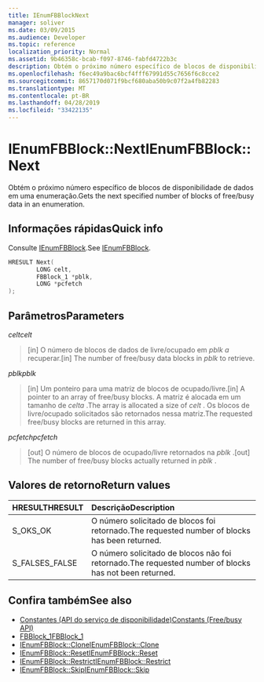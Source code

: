 ```yaml
---
title: IEnumFBBlockNext
manager: soliver
ms.date: 03/09/2015
ms.audience: Developer
ms.topic: reference
localization_priority: Normal
ms.assetid: 9b46358c-bcab-f097-8746-fabfd4722b3c
description: Obtém o próximo número específico de blocos de disponibilidade de dados em uma enumeração.
ms.openlocfilehash: f6ec49a9bac6bcf4fff67991d55c7656f6c8cce2
ms.sourcegitcommit: 8657170d071f9bcf680aba50b9c07f2a4fb82283
ms.translationtype: MT
ms.contentlocale: pt-BR
ms.lasthandoff: 04/28/2019
ms.locfileid: "33422135"
---
```

# <a name="ienumfbblocknext"></a><span data-ttu-id="48da4-103">IEnumFBBlock::Next</span><span class="sxs-lookup"><span data-stu-id="48da4-103">IEnumFBBlock::Next</span></span>

<span data-ttu-id="48da4-104">Obtém o próximo número específico de blocos de disponibilidade de dados em uma enumeração.</span><span class="sxs-lookup"><span data-stu-id="48da4-104">Gets the next specified number of blocks of free/busy data in an enumeration.</span></span>
  
## <a name="quick-info"></a><span data-ttu-id="48da4-105">Informações rápidas</span><span class="sxs-lookup"><span data-stu-id="48da4-105">Quick info</span></span>

<span data-ttu-id="48da4-106">Consulte [IEnumFBBlock](ienumfbblock.md).</span><span class="sxs-lookup"><span data-stu-id="48da4-106">See [IEnumFBBlock](ienumfbblock.md).</span></span>
  
```cpp
HRESULT Next(  
        LONG celt,
        FBBlock_1 *pblk,
        LONG *pcfetch
);
```

## <a name="parameters"></a><span data-ttu-id="48da4-107">Parâmetros</span><span class="sxs-lookup"><span data-stu-id="48da4-107">Parameters</span></span>

<span data-ttu-id="48da4-108">_celt_</span><span class="sxs-lookup"><span data-stu-id="48da4-108">_celt_</span></span>
  
> <span data-ttu-id="48da4-109">[in] O número de blocos de dados de livre/ocupado em  *pblk a*  recuperar.</span><span class="sxs-lookup"><span data-stu-id="48da4-109">[in] The number of free/busy data blocks in  *pblk*  to retrieve.</span></span> 
    
<span data-ttu-id="48da4-110">_pblk_</span><span class="sxs-lookup"><span data-stu-id="48da4-110">_pblk_</span></span>
  
> <span data-ttu-id="48da4-111">[in] Um ponteiro para uma matriz de blocos de ocupado/livre.</span><span class="sxs-lookup"><span data-stu-id="48da4-111">[in] A pointer to an array of free/busy blocks.</span></span> <span data-ttu-id="48da4-112">A matriz é alocada em um tamanho de  *celta*  .</span><span class="sxs-lookup"><span data-stu-id="48da4-112">The array is allocated a size of  *celt*  .</span></span> <span data-ttu-id="48da4-113">Os blocos de livre/ocupado solicitados são retornados nessa matriz.</span><span class="sxs-lookup"><span data-stu-id="48da4-113">The requested free/busy blocks are returned in this array.</span></span> 
    
<span data-ttu-id="48da4-114">_pcfetch_</span><span class="sxs-lookup"><span data-stu-id="48da4-114">_pcfetch_</span></span>
  
> <span data-ttu-id="48da4-115">[out] O número de blocos de ocupado/livre retornados na  *pblk*  .</span><span class="sxs-lookup"><span data-stu-id="48da4-115">[out] The number of free/busy blocks actually returned in  *pblk*  .</span></span> 
    
## <a name="return-values"></a><span data-ttu-id="48da4-116">Valores de retorno</span><span class="sxs-lookup"><span data-stu-id="48da4-116">Return values</span></span>

|<span data-ttu-id="48da4-117">**HRESULT**</span><span class="sxs-lookup"><span data-stu-id="48da4-117">**HRESULT**</span></span>|<span data-ttu-id="48da4-118">**Descrição**</span><span class="sxs-lookup"><span data-stu-id="48da4-118">**Description**</span></span>|
|:-----|:-----|
|<span data-ttu-id="48da4-119">S_OK</span><span class="sxs-lookup"><span data-stu-id="48da4-119">S_OK</span></span>  <br/> |<span data-ttu-id="48da4-120">O número solicitado de blocos foi retornado.</span><span class="sxs-lookup"><span data-stu-id="48da4-120">The requested number of blocks has been returned.</span></span>  <br/> |
|<span data-ttu-id="48da4-121">S_FALSE</span><span class="sxs-lookup"><span data-stu-id="48da4-121">S_FALSE</span></span>  <br/> |<span data-ttu-id="48da4-122">O número solicitado de blocos não foi retornado.</span><span class="sxs-lookup"><span data-stu-id="48da4-122">The requested number of blocks has not been returned.</span></span>  <br/> |
   
## <a name="see-also"></a><span data-ttu-id="48da4-123">Confira também</span><span class="sxs-lookup"><span data-stu-id="48da4-123">See also</span></span>

- [<span data-ttu-id="48da4-124">Constantes (API do serviço de disponibilidade)</span><span class="sxs-lookup"><span data-stu-id="48da4-124">Constants (Free/busy API)</span></span>](constants-free-busy-api.md)  
- [<span data-ttu-id="48da4-125">FBBlock_1</span><span class="sxs-lookup"><span data-stu-id="48da4-125">FBBlock_1</span></span>](fbblock_1.md)  
- [<span data-ttu-id="48da4-126">IEnumFBBlock::Clone</span><span class="sxs-lookup"><span data-stu-id="48da4-126">IEnumFBBlock::Clone</span></span>](ienumfbblock-clone.md)  
- [<span data-ttu-id="48da4-127">IEnumFBBlock::Reset</span><span class="sxs-lookup"><span data-stu-id="48da4-127">IEnumFBBlock::Reset</span></span>](ienumfbblock-reset.md)  
- [<span data-ttu-id="48da4-128">IEnumFBBlock::Restrict</span><span class="sxs-lookup"><span data-stu-id="48da4-128">IEnumFBBlock::Restrict</span></span>](ienumfbblock-restrict.md)  
- [<span data-ttu-id="48da4-129">IEnumFBBlock::Skip</span><span class="sxs-lookup"><span data-stu-id="48da4-129">IEnumFBBlock::Skip</span></span>](ienumfbblock-skip.md)

